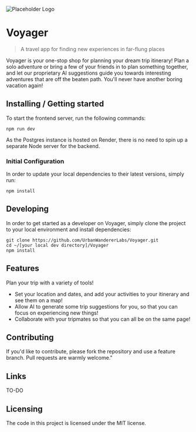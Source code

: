 ![Placeholder Logo](https://raw.githubusercontent.com/jehna/readme-best-practices/master/sample-logo.png)

# Voyager
>  A travel app for finding new experiences in far-flung places 

Voyager is your one-stop shop for planning your dream trip itinerary! Plan a solo adventure or bring a few of your friends in to plan something together, and let our proprietary AI suggestions guide you towards interesting adventures that are off the beaten path. You'll never have another boring vacation again!

## Installing / Getting started

To start the frontend server, run the following commands: 

```shell
npm run dev
```

As the Postgres instance is hosted on Render, there is no need to spin up a separate Node server for the backend.

### Initial Configuration

In order to update your local dependencies to their latest versions, simply run:

```shell
npm install
```

## Developing

In order to get started as a developer on Voyager, simply clone the project to your local environment and install dependencies:

```shell
git clone https://github.com/UrbanWandererLabs/Voyager.git
cd ~/[your local dev directory]/Voyager
npm install
```


## Features

Plan your trip with a variety of tools!
* Set your location and dates, and add your activities to your itinerary and see them on a map!
* Allow AI to generate some trip suggestions for you, so that you can focus on experiencing new things!
* Collaborate with your tripmates so that you can all be on the same page!

## Contributing

If you'd like to contribute, please fork the repository and use a feature
branch. Pull requests are warmly welcome."

## Links

TO-DO

## Licensing

The code in this project is licensed under the MIT license.
